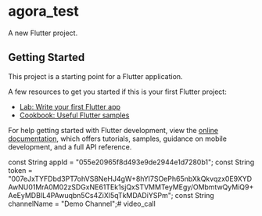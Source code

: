 # agora_test

A new Flutter project.

## Getting Started

This project is a starting point for a Flutter application.

A few resources to get you started if this is your first Flutter project:

- [Lab: Write your first Flutter app](https://docs.flutter.dev/get-started/codelab)
- [Cookbook: Useful Flutter samples](https://docs.flutter.dev/cookbook)

For help getting started with Flutter development, view the
[online documentation](https://docs.flutter.dev/), which offers tutorials,
samples, guidance on mobile development, and a full API reference.

const String appId = "055e20965f8d493e9de2944e1d7280b1";
const String token = "007eJxTYFDbd3PT7ohVS8NeHJ4gW+8hYl7SOePh65nbXkQkvqzx0E9XYDAwNU01MrA0M02zSDGxNE61TEk1sjQxSTVMMTeyMEgy/OMbmtwQyMiQ9+AeEyMDBIL4PAwuqbn5Cs4ZiXl5qTkMDADiYSPm";
const String channelName = "Demo Channel";#   v i d e o _ c a l l  
 
